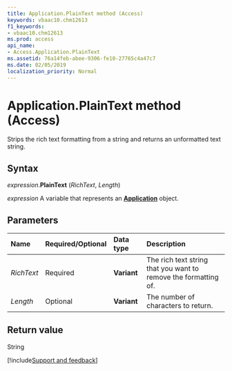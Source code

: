 ```yaml
---
title: Application.PlainText method (Access)
keywords: vbaac10.chm12613
f1_keywords:
- vbaac10.chm12613
ms.prod: access
api_name:
- Access.Application.PlainText
ms.assetid: 76a14feb-abee-9306-fe10-27765c4a47c7
ms.date: 02/05/2019
localization_priority: Normal
---
```



# Application.PlainText method (Access)

Strips the rich text formatting from a string and returns an unformatted text string.


## Syntax

_expression_.**PlainText** (_RichText_, _Length_)

_expression_ A variable that represents an **[Application](Access.Application.md)** object.


## Parameters

|Name|Required/Optional|Data type|Description|
|:-----|:-----|:-----|:-----|
| _RichText_|Required|**Variant**|The rich text string that you want to remove the formatting of.|
| _Length_|Optional|**Variant**|The number of characters to return.|

## Return value

String




[!include[Support and feedback](~/includes/feedback-boilerplate.md)]